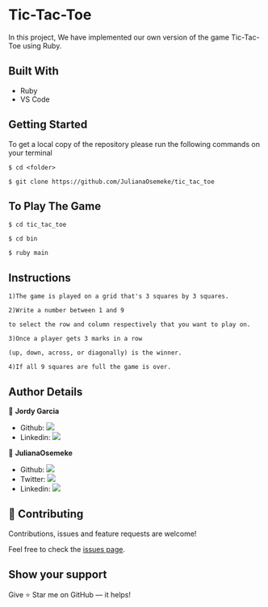 # Tic-Tac-Toe

In this project, We have implemented our own version of the game Tic-Tac-Toe using Ruby.

## Built With

- Ruby
- VS Code

## Getting Started

To get a local copy of the repository please run the following commands on your terminal

```
$ cd <folder>
```

```
$ git clone https://github.com/JulianaOsemeke/tic_tac_toe
```

## To Play The Game

```
$ cd tic_tac_toe
```

```
$ cd bin
```

```
$ ruby main
```

## Instructions

```
1)The game is played on a grid that's 3 squares by 3 squares.
```

```
2)Write a number between 1 and 9

to select the row and column respectively that you want to play on.
```

```
3)Once a player gets 3 marks in a row

(up, down, across, or diagonally) is the winner.
```

```
4)If all 9 squares are full the game is over.
```

## Author Details

👤 **Jordy Garcia**

- Github: [![](https://img.shields.io/badge/GitHub-100000?style=for-the-badge&logo=github&logoColor=white)](https://github.com/garciajordy/)
- Linkedin: [![](https://img.shields.io/badge/LinkedIn-0077B5?style=for-the-badge&logo=linkedin&logoColor=white)](https://www.linkedin.com/in/jordy-garcia-675849206/)

👤 **JulianaOsemeke**

- Github: [![](https://img.shields.io/badge/GitHub-100000?style=for-the-badge&logo=github&logoColor=white)](https://github.com/JulianaOsemeke)
- Twitter: [![](https://img.shields.io/badge/Twitter-1DA1F2?style=for-the-badge&logo=twitter&logoColor=white)](https://twitter.com/JulianaOsemeke)
- Linkedin: [![](https://img.shields.io/badge/LinkedIn-0077B5?style=for-the-badge&logo=linkedin&logoColor=white)](https://www.linkedin.com/in/julianaosemeke/)

## 🤝 Contributing

Contributions, issues and feature requests are welcome!

Feel free to check the [issues page](https://github.com/JulianaOsemeke/tic_tac_toe/issues).

## Show your support

Give ⭐ Star me on GitHub — it helps!
